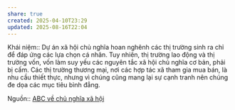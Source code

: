 ```yaml
---
share: true
created: 2025-04-10T23:29
updated: 2025-08-16T22:04
---
```

Khái niệm:: 
Dự án xã hội chủ nghĩa hoan nghênh các thị trường sinh ra chỉ để đáp ứng các lựa chọn cá nhân. Tuy nhiên, thị trường lao động và thị trường vốn, vốn làm suy yếu các nguyên tắc xã hội chủ nghĩa cơ bản, phải bị cấm. Các thị trường thương mại, nơi các hợp tác xã tham gia mua bán, là nhu cầu thiết thực, nhưng vì chúng cũng mang lại sự cạnh tranh nên chúng đe dọa các mục tiêu bình đẳng.

Nguồn:: [ABC về chủ nghĩa xã hội](../../%CE%9E%20Ngu%E1%BB%93n/ABC%20v%E1%BB%81%20ch%E1%BB%A7%20ngh%C4%A9a%20x%C3%A3%20h%E1%BB%99i.md)
